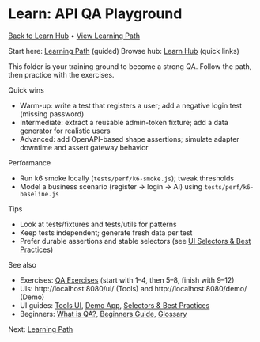 # Learn: API QA Playground

[Back to Learn Hub](INDEX.md) • [View Learning Path](LEARNING-PATH.md)

Start here: [Learning Path](LEARNING-PATH.md) (guided)
Browse hub: [Learn Hub](INDEX.md) (quick links)

This folder is your training ground to become a strong QA. Follow the path, then practice with the exercises.

Quick wins
- Warm-up: write a test that registers a user; add a negative login test (missing password)
- Intermediate: extract a reusable admin-token fixture; add a data generator for realistic users
- Advanced: add OpenAPI-based shape assertions; simulate adapter downtime and assert gateway behavior

Performance
- Run k6 smoke locally (`tests/perf/k6-smoke.js`); tweak thresholds
- Model a business scenario (register → login → AI) using `tests/perf/k6-baseline.js`

Tips
- Look at tests/fixtures and tests/utils for patterns
- Keep tests independent; generate fresh data per test
- Prefer durable assertions and stable selectors (see [UI Selectors & Best Practices](../docs/SELECTORS-AND-BEST-PRACTICES.md))

See also
- Exercises: [QA Exercises](QA-EXERCISES.md) (start with 1–4, then 5–8, finish with 9–12)
- UIs: http://localhost:8080/ui/ (Tools) and http://localhost:8080/demo/ (Demo)
- UI guides: [Tools UI](../docs/ui/TOOLS-UI.md), [Demo App](../docs/ui/DEMO-APP.md), [Selectors & Best Practices](../docs/SELECTORS-AND-BEST-PRACTICES.md)
- Beginners: [What is QA?](beginners/WHAT-IS-QA.md), [Beginners Guide](beginners/BEGINNERS-GUIDE.md), [Glossary](beginners/GLOSSARY.md)

Next: [Learning Path](LEARNING-PATH.md)
